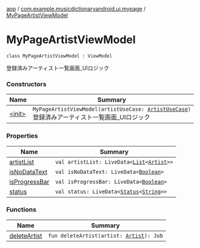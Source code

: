 [app](../../index.md) / [com.example.musicdictionaryandroid.ui.mypage](../index.md) / [MyPageArtistViewModel](./index.md)

# MyPageArtistViewModel

`class MyPageArtistViewModel : ViewModel`

登録済みアーティスト一覧画面_UIロジック

### Constructors

| Name | Summary |
|---|---|
| [&lt;init&gt;](-init-.md) | `MyPageArtistViewModel(artistUseCase: `[`ArtistUseCase`](../../com.example.musicdictionaryandroid.domain.usecase/-artist-use-case/index.md)`)`<br>登録済みアーティスト一覧画面_UIロジック |

### Properties

| Name | Summary |
|---|---|
| [artistList](artist-list.md) | `val artistList: LiveData<`[`List`](https://kotlinlang.org/api/latest/jvm/stdlib/kotlin.collections/-list/index.html)`<`[`Artist`](../../com.example.domain.model.entity/-artist/index.md)`>>` |
| [isNoDataText](is-no-data-text.md) | `val isNoDataText: LiveData<`[`Boolean`](https://kotlinlang.org/api/latest/jvm/stdlib/kotlin/-boolean/index.html)`>` |
| [isProgressBar](is-progress-bar.md) | `val isProgressBar: LiveData<`[`Boolean`](https://kotlinlang.org/api/latest/jvm/stdlib/kotlin/-boolean/index.html)`>` |
| [status](status.md) | `val status: LiveData<`[`Status`](../../com.example.musicdictionaryandroid.ui.util/-status/index.md)`<`[`String`](https://kotlinlang.org/api/latest/jvm/stdlib/kotlin/-string/index.html)`>>` |

### Functions

| Name | Summary |
|---|---|
| [deleteArtist](delete-artist.md) | `fun deleteArtist(artist: `[`Artist`](../../com.example.domain.model.entity/-artist/index.md)`): Job` |
